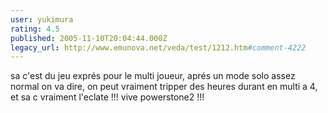 ```yaml
---
user: yukimura
rating: 4.5
published: 2005-11-10T20:04:44.000Z
legacy_url: http://www.emunova.net/veda/test/1212.htm#comment-4222
---
```

sa c'est du jeu exprés pour le multi joueur, aprés un mode solo assez normal on va dire, on peut vraiment tripper des heures durant en multi a 4, et sa c vraiment l'eclate !!! vive powerstone2 !!!